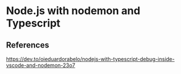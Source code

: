 # Node.js with nodemon and Typescript

## References
https://dev.to/oieduardorabelo/nodejs-with-typescript-debug-inside-vscode-and-nodemon-23o7